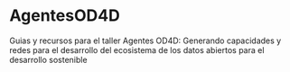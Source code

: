 # AgentesOD4D
Guias y recursos para el taller Agentes OD4D:  Generando capacidades y redes para el desarrollo del ecosistema de los datos abiertos para el desarrollo sostenible
